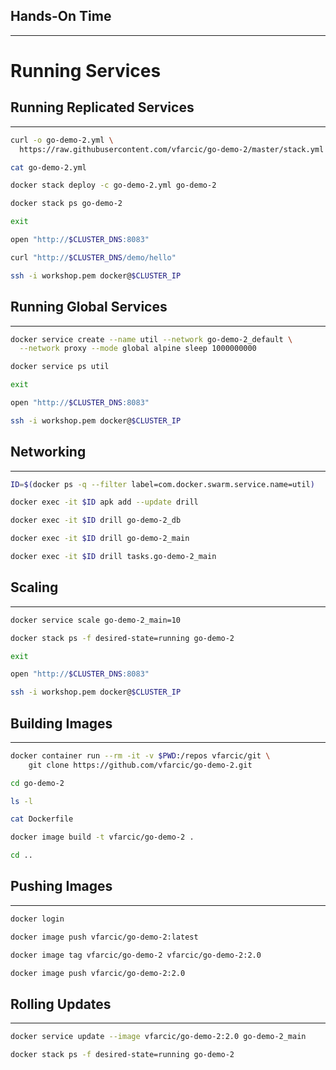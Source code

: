 ## Hands-On Time

---

# Running Services


## Running Replicated Services

---

```bash
curl -o go-demo-2.yml \
  https://raw.githubusercontent.com/vfarcic/go-demo-2/master/stack.yml

cat go-demo-2.yml

docker stack deploy -c go-demo-2.yml go-demo-2

docker stack ps go-demo-2

exit

open "http://$CLUSTER_DNS:8083"

curl "http://$CLUSTER_DNS/demo/hello"

ssh -i workshop.pem docker@$CLUSTER_IP
```


## Running Global Services

---

```bash
docker service create --name util --network go-demo-2_default \
  --network proxy --mode global alpine sleep 1000000000

docker service ps util

exit

open "http://$CLUSTER_DNS:8083"

ssh -i workshop.pem docker@$CLUSTER_IP
```


## Networking

---

```bash
ID=$(docker ps -q --filter label=com.docker.swarm.service.name=util)

docker exec -it $ID apk add --update drill

docker exec -it $ID drill go-demo-2_db

docker exec -it $ID drill go-demo-2_main

docker exec -it $ID drill tasks.go-demo-2_main
```


## Scaling

---

```bash
docker service scale go-demo-2_main=10

docker stack ps -f desired-state=running go-demo-2

exit

open "http://$CLUSTER_DNS:8083"

ssh -i workshop.pem docker@$CLUSTER_IP
```


## Building Images

---

```bash
docker container run --rm -it -v $PWD:/repos vfarcic/git \
    git clone https://github.com/vfarcic/go-demo-2.git

cd go-demo-2

ls -l

cat Dockerfile

docker image build -t vfarcic/go-demo-2 .

cd ..
```


## Pushing Images

---

```bash
docker login

docker image push vfarcic/go-demo-2:latest

docker image tag vfarcic/go-demo-2 vfarcic/go-demo-2:2.0

docker image push vfarcic/go-demo-2:2.0
```


## Rolling Updates

---

```bash
docker service update --image vfarcic/go-demo-2:2.0 go-demo-2_main

docker stack ps -f desired-state=running go-demo-2
```